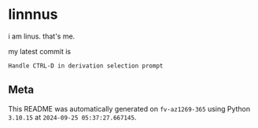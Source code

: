 # linnnus

i am linus. that's me.

my latest commit is

```
Handle CTRL-D in derivation selection prompt
```

## Meta

This README was automatically generated on `fv-az1269-365` using Python
`3.10.15` at `2024-09-25 05:37:27.667145`.
